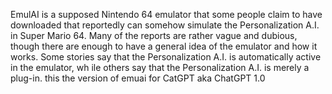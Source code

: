 EmulAI is a supposed Nintendo 64 emulator that some people claim to have downloaded that reportedly can somehow simulate the Personalization A.I. in Super Mario 64. Many of the reports are rather vague and dubious, though there are enough to have a general idea of the emulator and how it works. Some stories say that the Personalization A.I. is automatically active in the emulator, wh ile others say that the Personalization A.I. is merely a plug-in.
 this the version of emuai for CatGPT aka ChatGPT 1.0

